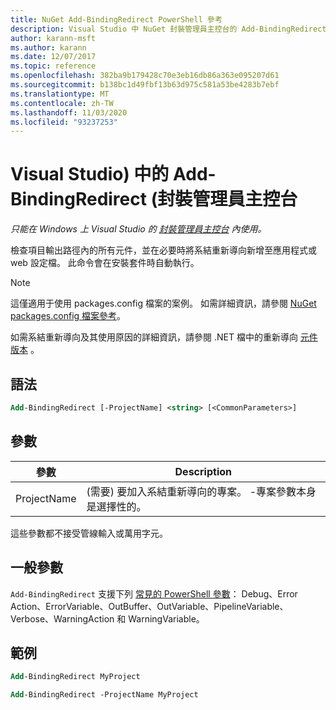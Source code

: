 ```yaml
---
title: NuGet Add-BindingRedirect PowerShell 參考
description: Visual Studio 中 NuGet 封裝管理員主控台的 Add-BindingRedirect PowerShell 命令參考。
author: karann-msft
ms.author: karann
ms.date: 12/07/2017
ms.topic: reference
ms.openlocfilehash: 382ba9b179428c70e3eb16db86a363e095207d61
ms.sourcegitcommit: b138bc1d49fbf13b63d975c581a53be4283b7ebf
ms.translationtype: MT
ms.contentlocale: zh-TW
ms.lasthandoff: 11/03/2020
ms.locfileid: "93237253"
---
```

# <a name="add-bindingredirect-package-manager-console-in-visual-studio"></a>Visual Studio) 中的 Add-BindingRedirect (封裝管理員主控台

*只能在 Windows 上 Visual Studio 的 [封裝管理員主控台](../../consume-packages/install-use-packages-powershell.md) 內使用。*

檢查項目輸出路徑內的所有元件，並在必要時將系結重新導向新增至應用程式或 web 設定檔。 此命令會在安裝套件時自動執行。

> [!NOTE]
> 這僅適用于使用 packages.config 檔案的案例。 如需詳細資訊，請參閱 [NuGet packages.config 檔案參考](~/reference/packages-config.md)。

如需系結重新導向及其使用原因的詳細資訊，請參閱 .NET 檔中的重新導向 [元件版本](/dotnet/framework/configure-apps/redirect-assembly-versions) 。

## <a name="syntax"></a>語法

```ps
Add-BindingRedirect [-ProjectName] <string> [<CommonParameters>]
```

## <a name="parameters"></a>參數

| 參數 | Description |
| --- | --- |
| ProjectName |  (需要) 要加入系結重新導向的專案。 -專案參數本身是選擇性的。 |

這些參數都不接受管線輸入或萬用字元。

## <a name="common-parameters"></a>一般參數

`Add-BindingRedirect` 支援下列 [常見的 PowerShell 參數](/powershell/module/microsoft.powershell.core/about/about_commonparameters)： Debug、Error Action、ErrorVariable、OutBuffer、OutVariable、PipelineVariable、Verbose、WarningAction 和 WarningVariable。

## <a name="examples"></a>範例

```ps
Add-BindingRedirect MyProject

Add-BindingRedirect -ProjectName MyProject
```